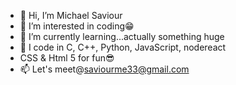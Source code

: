 - 👋 Hi, I’m Michael Saviour
- 👀 I’m interested in coding😁
- 🌱 I’m currently learning...actually something huge
- 💟 I code in C, C++, Python, JavaScript, nodereact
- CSS & Html 5 for fun😎
- 📫 Let's meet@saviourme33@gmail.com 

<!---
saviour623/saviour623 is a ✨ special ✨ repository because its `README.md` (this file) appears on your GitHub profile.
You can click the Preview link to take a look at your changes.
--->

